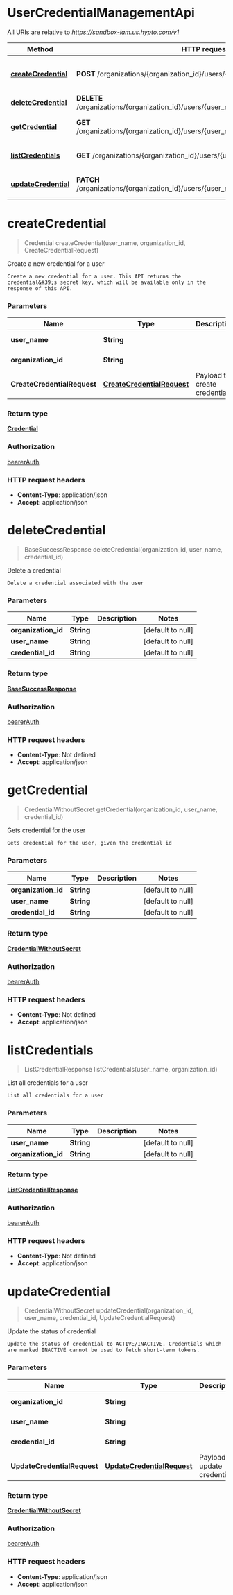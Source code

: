 # UserCredentialManagementApi

All URIs are relative to *https://sandbox-iam.us.hypto.com/v1*

Method | HTTP request | Description
------------- | ------------- | -------------
[**createCredential**](UserCredentialManagementApi.md#createCredential) | **POST** /organizations/{organization_id}/users/{user_name}/credentials | Create a new credential for a user
[**deleteCredential**](UserCredentialManagementApi.md#deleteCredential) | **DELETE** /organizations/{organization_id}/users/{user_name}/credentials/{credential_id} | Delete a credential
[**getCredential**](UserCredentialManagementApi.md#getCredential) | **GET** /organizations/{organization_id}/users/{user_name}/credentials/{credential_id} | Gets credential for the user
[**listCredentials**](UserCredentialManagementApi.md#listCredentials) | **GET** /organizations/{organization_id}/users/{user_name}/credentials | List all credentials for a user
[**updateCredential**](UserCredentialManagementApi.md#updateCredential) | **PATCH** /organizations/{organization_id}/users/{user_name}/credentials/{credential_id} | Update the status of credential


<a name="createCredential"></a>
# **createCredential**
> Credential createCredential(user\_name, organization\_id, CreateCredentialRequest)

Create a new credential for a user

    Create a new credential for a user. This API returns the credential&#39;s secret key, which will be available only in the response of this API.

### Parameters

Name | Type | Description  | Notes
------------- | ------------- | ------------- | -------------
 **user\_name** | **String**|  | [default to null]
 **organization\_id** | **String**|  | [default to null]
 **CreateCredentialRequest** | [**CreateCredentialRequest**](../Models/CreateCredentialRequest.md)| Payload to create credential |

### Return type

[**Credential**](../Models/Credential.md)

### Authorization

[bearerAuth](../README.md#bearerAuth)

### HTTP request headers

- **Content-Type**: application/json
- **Accept**: application/json

<a name="deleteCredential"></a>
# **deleteCredential**
> BaseSuccessResponse deleteCredential(organization\_id, user\_name, credential\_id)

Delete a credential

    Delete a credential associated with the user

### Parameters

Name | Type | Description  | Notes
------------- | ------------- | ------------- | -------------
 **organization\_id** | **String**|  | [default to null]
 **user\_name** | **String**|  | [default to null]
 **credential\_id** | **String**|  | [default to null]

### Return type

[**BaseSuccessResponse**](../Models/BaseSuccessResponse.md)

### Authorization

[bearerAuth](../README.md#bearerAuth)

### HTTP request headers

- **Content-Type**: Not defined
- **Accept**: application/json

<a name="getCredential"></a>
# **getCredential**
> CredentialWithoutSecret getCredential(organization\_id, user\_name, credential\_id)

Gets credential for the user

    Gets credential for the user, given the credential id

### Parameters

Name | Type | Description  | Notes
------------- | ------------- | ------------- | -------------
 **organization\_id** | **String**|  | [default to null]
 **user\_name** | **String**|  | [default to null]
 **credential\_id** | **String**|  | [default to null]

### Return type

[**CredentialWithoutSecret**](../Models/CredentialWithoutSecret.md)

### Authorization

[bearerAuth](../README.md#bearerAuth)

### HTTP request headers

- **Content-Type**: Not defined
- **Accept**: application/json

<a name="listCredentials"></a>
# **listCredentials**
> ListCredentialResponse listCredentials(user\_name, organization\_id)

List all credentials for a user

    List all credentials for a user

### Parameters

Name | Type | Description  | Notes
------------- | ------------- | ------------- | -------------
 **user\_name** | **String**|  | [default to null]
 **organization\_id** | **String**|  | [default to null]

### Return type

[**ListCredentialResponse**](../Models/ListCredentialResponse.md)

### Authorization

[bearerAuth](../README.md#bearerAuth)

### HTTP request headers

- **Content-Type**: Not defined
- **Accept**: application/json

<a name="updateCredential"></a>
# **updateCredential**
> CredentialWithoutSecret updateCredential(organization\_id, user\_name, credential\_id, UpdateCredentialRequest)

Update the status of credential

    Update the status of credential to ACTIVE/INACTIVE. Credentials which are marked INACTIVE cannot be used to fetch short-term tokens.

### Parameters

Name | Type | Description  | Notes
------------- | ------------- | ------------- | -------------
 **organization\_id** | **String**|  | [default to null]
 **user\_name** | **String**|  | [default to null]
 **credential\_id** | **String**|  | [default to null]
 **UpdateCredentialRequest** | [**UpdateCredentialRequest**](../Models/UpdateCredentialRequest.md)| Payload to update credential |

### Return type

[**CredentialWithoutSecret**](../Models/CredentialWithoutSecret.md)

### Authorization

[bearerAuth](../README.md#bearerAuth)

### HTTP request headers

- **Content-Type**: application/json
- **Accept**: application/json


